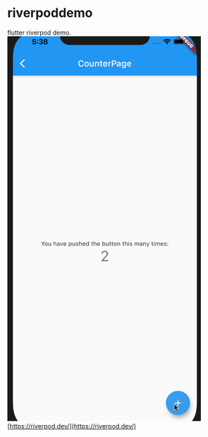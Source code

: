 # riverpoddemo
flutter riverpod demo.
![gif](flutter_riverpod.gif)
[https://riverpod.dev/](https://riverpod.dev/)
